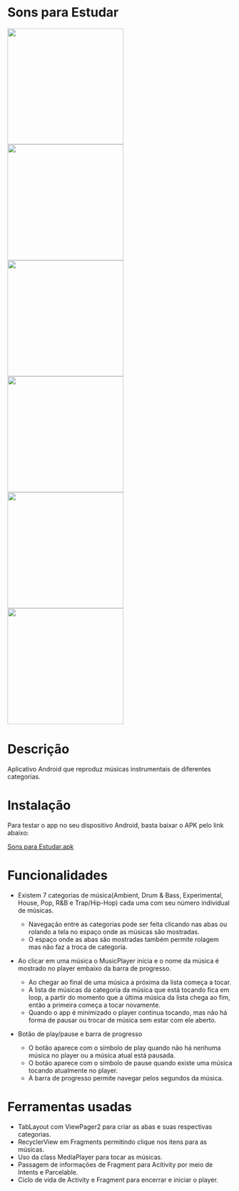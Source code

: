 # Sons para Estudar

<img src="https://user-images.githubusercontent.com/56845163/169066193-4ec44355-cb41-4cc1-ac35-b6bbe69d4d9b.jpg" width="260"> <img src="https://user-images.githubusercontent.com/56845163/169066211-46aa5cd2-7ec7-416e-8e46-f5b3ef111a37.jpg" width="260"> <img src="https://user-images.githubusercontent.com/56845163/169066230-9b760a23-56e2-4c77-b7c3-eda8913ddcfe.jpg" width="260"> 
<img src="https://user-images.githubusercontent.com/56845163/169066239-74645b5b-a0ab-4da5-a35a-c5beda3f1efa.jpg" width="260"> <img src="https://user-images.githubusercontent.com/56845163/169066255-8aeace31-3562-4bf6-89ea-537f9b8b02b5.jpg" width="260"> <img src="https://user-images.githubusercontent.com/56845163/169066268-de084bb2-69fe-42bc-936c-af55fbca4680.jpg" width="260">

# Descrição

Aplicativo Android que reproduz músicas instrumentais de diferentes categorias.

# Instalação

Para testar o app no seu dispositivo Android, basta baixar o APK pelo link abaixo:

[Sons para Estudar.apk](https://drive.google.com/file/d/1tYpbskWRb85-Tofrc-xmONcbDr3YDzN6/view?usp=sharing)

# Funcionalidades

- Existem 7 categorias de música(Ambient, Drum & Bass, Experimental, House, Pop, R&B e Trap/Hip-Hop) cada uma com seu número individual de músicas.
  - Navegação entre as categorias pode ser feita clicando nas abas ou rolando a tela no espaço onde as músicas são mostradas.
  - O espaço onde as abas são mostradas também permite rolagem mas não faz a troca de categoria.

- Ao clicar em uma música o MusicPlayer inicia e o nome da música é mostrado no player embaixo da barra de progresso.
  - Ao chegar ao final de uma música a próxima da lista começa a tocar.
  - A lista de músicas da categoria da música que está tocando fica em loop, a partir do momento que a última música da lista chega ao fim, então a primeira começa a tocar novamente. 
  - Quando o app é minimizado o player continua tocando, mas não há forma de pausar ou trocar de música sem estar com ele aberto.

- Botão de play/pause e barra de progresso
  - O botão aparece com o símbolo de play quando não há nenhuma música no player ou a música atual está pausada.
  - O botão aparece com o símbolo de pause quando existe uma música tocando atualmente no player.
  - A barra de progresso permite navegar pelos segundos da música.

# Ferramentas usadas

- TabLayout com ViewPager2 para criar as abas e suas respectivas categorias.
- RecyclerView em Fragments permitindo clique nos itens para as músicas.
- Uso da class MediaPlayer para tocar as músicas.
- Passagem de informações de Fragment para Acitivity por meio de Intents e Parcelable.
- Ciclo de vida de Activity e Fragment para encerrar e iniciar o player.
